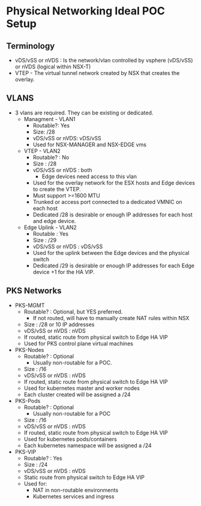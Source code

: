 # Physical Networking Ideal POC Setup #

## Terminology ##
* vDS/vSS or nVDS : Is the network/vlan controlled by vsphere (vDS/vSS) or nVDS (logical within NSX-T)
* VTEP - The virtual tunnel network created by NSX that creates the overlay.

## VLANS ##

* 3 vlans are required.  They can be existing or dedicated.
	* Managment - VLAN1
		* Routable?: Yes
		* Size: /28
		* vDS/vSS or nVDS: vDS/vSS
		* Used for NSX-MANAGER and NSX-EDGE vms
	* VTEP - VLAN2
		* Routable? : No
		* Size : /28
		* vDS/vSS or nVDS : both
			* Edge devices need access to this vlan
		* Used for the overlay network for the ESX hosts and Edge devices to create the VTEP.
		* Must support >=1600 MTU
		* Trunked or access port connected to a dedicated VMNIC on each host
		* Dedicated /28 is desirable or enough IP addresses for each host and edge device.
	* Edge Uplink - VLAN2
		* Routable : Yes
		* Size : /29
		* vDS/vSS or nVDS : vDS/vSS
		* Used for the uplink between the Edge devices and the physical switch
		* Dedicated /29 is desirable or enough IP addresses for each Edge device +1 for the HA VIP.

## PKS Networks ##

* PKS-MGMT
	* Routable? : Optional, but YES preferred.
		* If not routed, will have to manually create NAT rules within NSX
	* Size : /28 or 10 IP addresses
	* vDS/vSS or nVDS : nVDS
	* If routed, static route from physical switch to Edge HA VIP
	* Used for PKS control plane virtual machines
* PKS-Nodes
	* Routable? : Optional
		* Usually non-routable for a POC.
	* Size : /16
	* vDS/vSS or nVDS : nVDS
	* If routed, static route from physical switch to Edge HA VIP
	* Used for kubernetes master and worker nodes
	* Each cluster created will be assigned a /24
* PKS-Pods
	* Routable? : Optional
		* Usually non-routable for a POC
	* Size : /16
	* vDS/vSS or nVDS : nVDS
	* If routed, static route from physical switch to Edge HA VIP
	* Used for kubernetes pods/containers
	* Each kubernetes namespace will be assigned a /24
* PKS-VIP
	* Routable? : Yes
	* Size : /24
	* vDS/vSS or nVDS : nVDS
	* Static route from physical switch to Edge HA VIP
	* Used for:
		* NAT in non-routable environments
		* Kubernetes services and ingress